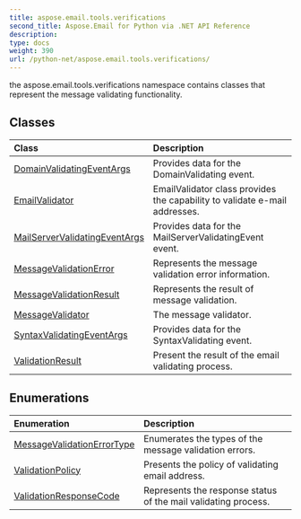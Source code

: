 ```yaml
---
title: aspose.email.tools.verifications
second_title: Aspose.Email for Python via .NET API Reference
description: 
type: docs
weight: 390
url: /python-net/aspose.email.tools.verifications/
---
```



the aspose.email.tools.verifications namespace contains classes that represent the message validating functionality.

## Classes
| Class | Description |
| :- | :- |
|[DomainValidatingEventArgs](/email/python-net/aspose.email.tools.verifications/domainvalidatingeventargs/)|Provides data for the DomainValidating event.|
|[EmailValidator](/email/python-net/aspose.email.tools.verifications/emailvalidator/)|EmailValidator class provides the capability to validate e-mail addresses.|
|[MailServerValidatingEventArgs](/email/python-net/aspose.email.tools.verifications/mailservervalidatingeventargs/)|Provides data for the MailServerValidatingEvent event.|
|[MessageValidationError](/email/python-net/aspose.email.tools.verifications/messagevalidationerror/)|Represents the message validation error information.|
|[MessageValidationResult](/email/python-net/aspose.email.tools.verifications/messagevalidationresult/)|Represents the result of message validation.|
|[MessageValidator](/email/python-net/aspose.email.tools.verifications/messagevalidator/)|The message validator.|
|[SyntaxValidatingEventArgs](/email/python-net/aspose.email.tools.verifications/syntaxvalidatingeventargs/)|Provides data for the SyntaxValidating event.|
|[ValidationResult](/email/python-net/aspose.email.tools.verifications/validationresult/)|Present the result of the email validating process.|
## Enumerations
| Enumeration | Description |
| :- | :- |
|[MessageValidationErrorType](/email/python-net/aspose.email.tools.verifications/messagevalidationerrortype/)|Enumerates the types of the message validation errors.|
|[ValidationPolicy](/email/python-net/aspose.email.tools.verifications/validationpolicy/)|Presents the policy of validating email address.|
|[ValidationResponseCode](/email/python-net/aspose.email.tools.verifications/validationresponsecode/)|Represents the response status of the mail validating process.|
